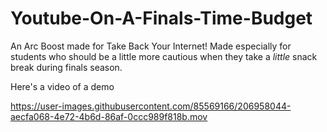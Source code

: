 # Youtube-On-A-Finals-Time-Budget
An Arc Boost made for Take Back Your Internet! Made especially for students who should be a little more cautious when they take a *little* snack break during finals season.

Here's a video of a demo

https://user-images.githubusercontent.com/85569166/206958044-aecfa068-4e72-4b6d-86af-0ccc989f818b.mov

